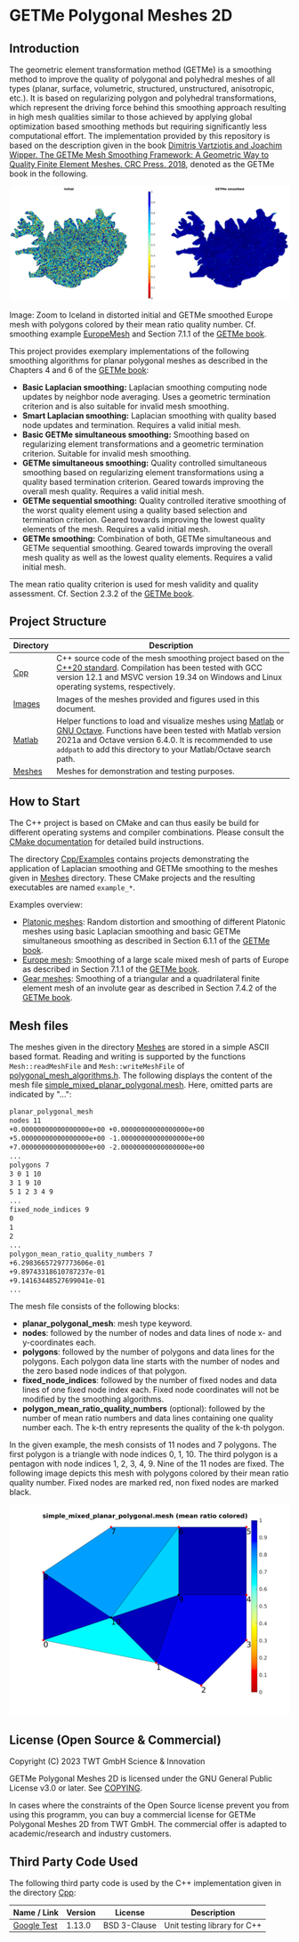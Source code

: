 # GETMe Polygonal Meshes 2D

## Introduction

The geometric element transformation method (GETMe) is a smoothing method to improve the quality of polygonal and polyhedral meshes of all types (planar, surface, volumetric, structured, unstructured, anisotropic, etc.). It is based on regularizing polygon and polyhedral transformations, which represent the driving force behind this smoothing approach resulting in high mesh qualities similar to those achieved by applying global optimization based smoothing methods but requiring significantly less computational effort. The implementation provided by this repository is based on the description given in the book [Dimitris Vartziotis and Joachim Wipper. The GETMe Mesh Smoothing Framework: A Geometric Way to Quality Finite Element Meshes. CRC Press. 2018](https://doi.org/10.1201/9780429399626), denoted as the GETMe book in the following.

  ![Europe mesh zoomed to Iceland](./Images/readme_europemesh_iceland_zoom.png)

Image: Zoom to Iceland in distorted initial and GETMe smoothed Europe mesh with polygons colored by their mean ratio quality number. Cf. smoothing example [EuropeMesh](./Cpp/Examples/EuropeMesh/) and Section 7.1.1 of the [GETMe book](https://doi.org/10.1201/9780429399626).

This project provides exemplary implementations of the following smoothing algorithms for planar polygonal meshes as described in the Chapters 4 and 6 of the [GETMe book](https://doi.org/10.1201/9780429399626):

- **Basic Laplacian smoothing:** Laplacian smoothing computing node updates by neighbor node averaging. Uses a geometric termination criterion and is also suitable for invalid mesh smoothing.
- **Smart Laplacian smoothing:** Laplacian smoothing with quality based node updates and termination. Requires a valid initial mesh.
- **Basic GETMe simultaneous smoothing:** Smoothing based on regularizing element transformations and a geometric termination criterion. Suitable for invalid mesh smoothing.
- **GETMe simultaneous smoothing:** Quality controlled simultaneous smoothing based on regularizing element transformations using a quality based termination criterion. Geared towards improving the overall mesh quality. Requires a valid initial mesh.
- **GETMe sequential smoothing:** Quality controlled iterative smoothing of the worst quality element using a quality based selection and termination criterion. Geared towards improving the lowest quality elements of the mesh. Requires a valid initial mesh.
- **GETMe smoothing:** Combination of both, GETMe simultaneous and GETMe sequential smoothing. Geared towards improving the overall mesh quality as well as the lowest quality elements. Requires a valid initial mesh.

The mean ratio quality criterion is used for mesh validity and quality assessment. Cf. Section 2.3.2 of the [GETMe book](https://doi.org/10.1201/9780429399626).

## Project Structure

|Directory|Description|
|--|--|
|[Cpp](./Cpp/)|C++ source code of the mesh smoothing project based on the [C++20 standard](https://en.cppreference.com/w/cpp/20). Compilation has been tested with GCC version 12.1 and MSVC version 19.34 on Windows and Linux operating systems, respectively.|
|[Images](./Images/)|Images of the meshes provided and figures used in this document.|
|[Matlab](./Matlab/)|Helper functions to load and visualize meshes using [Matlab](https://mathworks.com/products/matlab.html) or [GNU Octave](https://octave.org/). Functions have been tested with Matlab version 2021a and Octave version 6.4.0. It is recommended to use ```addpath``` to add this directory to your Matlab/Octave search path.|
|[Meshes](./Meshes/)|Meshes for demonstration and testing purposes.|

## How to Start

The C++ project is based on CMake and can thus easily be build for different operating systems and compiler combinations. Please consult the [CMake documentation](https://cmake.org/cmake/help/latest/index.html) for detailed build instructions.

The directory [Cpp/Examples](./Cpp/Examples) contains projects demonstrating the application of Laplacian smoothing and GETMe smoothing to the meshes given in [Meshes](./Meshes) directory. These CMake projects and the resulting executables are named ```example_*```.

Examples overview:

- [Platonic meshes](./Cpp/Examples/PlatonicMeshes/): Random distortion and smoothing of different Platonic meshes using basic Laplacian smoothing and basic GETMe simultaneous smoothing as described in Section 6.1.1 of the [GETMe book](https://doi.org/10.1201/9780429399626).
- [Europe mesh](./Cpp/Examples/EuropeMesh/): Smoothing of a large scale mixed mesh of parts of Europe as described in Section 7.1.1 of the [GETMe book](https://doi.org/10.1201/9780429399626).
- [Gear meshes](./Cpp/Examples/GearMeshes/): Smoothing of a triangular and a quadrilateral finite element mesh of an involute gear as described in Section 7.4.2 of the [GETMe book](https://doi.org/10.1201/9780429399626).

## Mesh files

The meshes given in the directory [Meshes](./Meshes) are stored in a simple ASCII based format. Reading and writing is supported by the functions ```Mesh::readMeshFile``` and ```Mesh::writeMeshFile``` of [polygonal_mesh_algorithms.h](./Cpp/Mesh/Include/Mesh/polygonal_mesh_algorithms.h). The following displays the content of the mesh file [simple_mixed_planar_polygonal.mesh](./Meshes/simple_mixed_planar_polygonal.mesh). Here, omitted parts are indicated by "...":

```text
planar_polygonal_mesh
nodes 11
+0.00000000000000000e+00 +0.00000000000000000e+00
+5.00000000000000000e+00 -1.00000000000000000e+00
+7.00000000000000000e+00 -2.00000000000000000e+00
...
polygons 7
3 0 1 10
3 1 9 10
5 1 2 3 4 9
...
fixed_node_indices 9
0
1
2
...
polygon_mean_ratio_quality_numbers 7
+6.29836657297773606e-01
+9.89743318610787237e-01
+9.14163448527699041e-01
...
```

The mesh file consists of the following blocks:

- **planar_polygonal_mesh**: mesh type keyword.
- **nodes**: followed by the number of nodes and data lines of node x- and y-coordinates each.
- **polygons**: followed by the number of polygons and data lines for the polygons. Each polygon data line starts with the number of nodes and the zero based node indices of that polygon.
- **fixed_node_indices**: followed by the number of fixed nodes and data lines of one fixed node index each. Fixed node coordinates will not be modified by the smoothing algorithms.
- **polygon_mean_ratio_quality_numbers** (optional): followed by the number of mean ratio numbers and data lines containing one quality number each. The k-th entry represents the quality of the k-th polygon.

In the given example, the mesh consists of 11 nodes and 7 polygons. The first polygon is a triangle with node indices 0, 1, 10. The third polygon is a pentagon with node indices 1, 2, 3, 4, 9. Nine of the 11 nodes are fixed. The following image depicts this mesh with polygons colored by their mean ratio quality number. Fixed nodes are marked red, non fixed nodes are marked black.

  ![Sample mesh](./Images/simple_mixed_planar_polygonal.png)

## License (Open Source & Commercial)

Copyright (C) 2023  TWT GmbH Science & Innovation

GETMe Polygonal Meshes 2D is licensed under the GNU General Public License v3.0 or later. See [COPYING](./COPYING).

In cases where the constraints of the Open Source license prevent you from using this programm, you can buy a commercial license for GETMe Polygonal Meshes 2D from TWT GmbH. The commercial offer is adapted to academic/research and industry customers.

## Third Party Code Used

The following third party code is used by the C++ implementation given in the directory [Cpp](./Cpp):

|Name / Link|Version|License|Description|
|--|--|--|--|
|[Google Test](https://github.com/google/googletest)|1.13.0|BSD 3-Clause|Unit testing library for C++|
